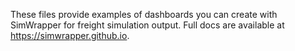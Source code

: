 These files provide examples of dashboards you can create with SimWrapper for freight simulation output. Full docs are available at https://simwrapper.github.io.
